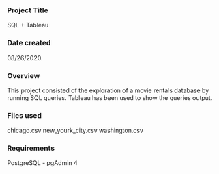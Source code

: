 ### Project Title
SQL + Tableau

### Date created
08/26/2020.

### Overview
This project consisted of the exploration of a movie rentals database by running SQL queries.
Tableau has been used to show the queries output.

### Files used
chicago.csv new_yourk_city.csv washington.csv

### Requirements
PostgreSQL - pgAdmin 4
